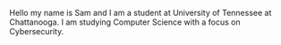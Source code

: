 Hello my name is Sam and I am a student at University of Tennessee at Chattanooga. 
I am studying Computer Science with a focus on Cybersecurity.
